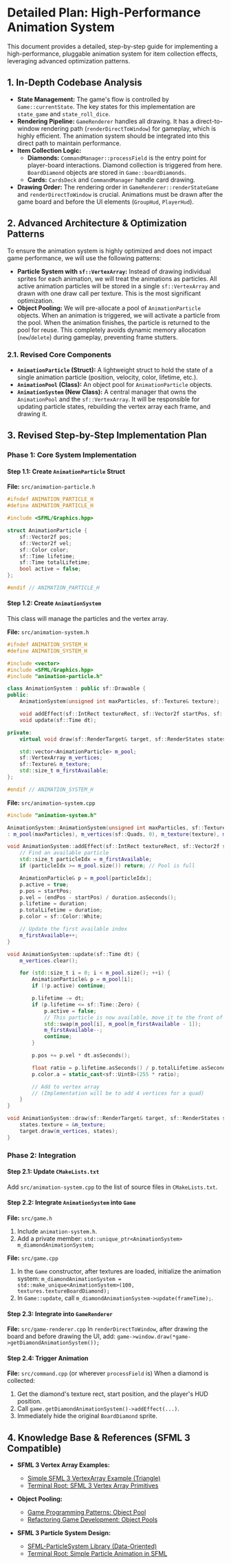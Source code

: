 # Detailed Plan: High-Performance Animation System

This document provides a detailed, step-by-step guide for implementing a high-performance, pluggable animation system for item collection effects, leveraging advanced optimization patterns.

## 1. In-Depth Codebase Analysis

*   **State Management:** The game's flow is controlled by `Game::currentState`. The key states for this implementation are `state_game` and `state_roll_dice`.
*   **Rendering Pipeline:** `GameRenderer` handles all drawing. It has a direct-to-window rendering path (`renderDirectToWindow`) for gameplay, which is highly efficient. The animation system should be integrated into this direct path to maintain performance.
*   **Item Collection Logic:**
    *   **Diamonds:** `CommandManager::processField` is the entry point for player-board interactions. Diamond collection is triggered from here. `BoardDiamond` objects are stored in `Game::boardDiamonds`.
    *   **Cards:** `CardsDeck` and `CommandManager` handle card drawing.
*   **Drawing Order:** The rendering order in `GameRenderer::renderStateGame` and `renderDirectToWindow` is crucial. Animations must be drawn after the game board and before the UI elements (`GroupHud`, `PlayerHud`).

## 2. Advanced Architecture & Optimization Patterns

To ensure the animation system is highly optimized and does not impact game performance, we will use the following patterns:

*   **Particle System with `sf::VertexArray`:** Instead of drawing individual sprites for each animation, we will treat the animations as particles. All active animation particles will be stored in a single `sf::VertexArray` and drawn with one draw call per texture. This is the most significant optimization.
*   **Object Pooling:** We will pre-allocate a pool of `AnimationParticle` objects. When an animation is triggered, we will activate a particle from the pool. When the animation finishes, the particle is returned to the pool for reuse. This completely avoids dynamic memory allocation (`new`/`delete`) during gameplay, preventing frame stutters.

### 2.1. Revised Core Components

*   **`AnimationParticle` (Struct):** A lightweight struct to hold the state of a single animation particle (position, velocity, color, lifetime, etc.).
*   **`AnimationPool` (Class):** An object pool for `AnimationParticle` objects.
*   **`AnimationSystem` (New Class):** A central manager that owns the `AnimationPool` and the `sf::VertexArray`. It will be responsible for updating particle states, rebuilding the vertex array each frame, and drawing it.

## 3. Revised Step-by-Step Implementation Plan

### Phase 1: Core System Implementation

#### Step 1.1: Create `AnimationParticle` Struct

**File:** `src/animation-particle.h`
```cpp
#ifndef ANIMATION_PARTICLE_H
#define ANIMATION_PARTICLE_H

#include <SFML/Graphics.hpp>

struct AnimationParticle {
    sf::Vector2f pos;
    sf::Vector2f vel;
    sf::Color color;
    sf::Time lifetime;
    sf::Time totalLifetime;
    bool active = false;
};

#endif // ANIMATION_PARTICLE_H
```

#### Step 1.2: Create `AnimationSystem`

This class will manage the particles and the vertex array.

**File:** `src/animation-system.h`
```cpp
#ifndef ANIMATION_SYSTEM_H
#define ANIMATION_SYSTEM_H

#include <vector>
#include <SFML/Graphics.hpp>
#include "animation-particle.h"

class AnimationSystem : public sf::Drawable {
public:
    AnimationSystem(unsigned int maxParticles, sf::Texture& texture);

    void addEffect(sf::IntRect textureRect, sf::Vector2f startPos, sf::Vector2f endPos, sf::Time duration);
    void update(sf::Time dt);

private:
    virtual void draw(sf::RenderTarget& target, sf::RenderStates states) const override;

    std::vector<AnimationParticle> m_pool;
    sf::VertexArray m_vertices;
    sf::Texture& m_texture;
    std::size_t m_firstAvailable;
};

#endif // ANIMATION_SYSTEM_H
```

**File:** `src/animation-system.cpp`
```cpp
#include "animation-system.h"

AnimationSystem::AnimationSystem(unsigned int maxParticles, sf::Texture& texture)
: m_pool(maxParticles), m_vertices(sf::Quads, 0), m_texture(texture), m_firstAvailable(0) {}

void AnimationSystem::addEffect(sf::IntRect textureRect, sf::Vector2f startPos, sf::Vector2f endPos, sf::Time duration) {
    // Find an available particle
    std::size_t particleIdx = m_firstAvailable;
    if (particleIdx >= m_pool.size()) return; // Pool is full

    AnimationParticle& p = m_pool[particleIdx];
    p.active = true;
    p.pos = startPos;
    p.vel = (endPos - startPos) / duration.asSeconds();
    p.lifetime = duration;
    p.totalLifetime = duration;
    p.color = sf::Color::White;

    // Update the first available index
    m_firstAvailable++;
}

void AnimationSystem::update(sf::Time dt) {
    m_vertices.clear();

    for (std::size_t i = 0; i < m_pool.size(); ++i) {
        AnimationParticle& p = m_pool[i];
        if (!p.active) continue;

        p.lifetime -= dt;
        if (p.lifetime <= sf::Time::Zero) {
            p.active = false;
            // This particle is now available, move it to the front of the available list
            std::swap(m_pool[i], m_pool[m_firstAvailable - 1]);
            m_firstAvailable--;
            continue;
        }

        p.pos += p.vel * dt.asSeconds();

        float ratio = p.lifetime.asSeconds() / p.totalLifetime.asSeconds();
        p.color.a = static_cast<sf::Uint8>(255 * ratio);

        // Add to vertex array
        // (Implementation will be to add 4 vertices for a quad)
    }
}

void AnimationSystem::draw(sf::RenderTarget& target, sf::RenderStates states) const {
    states.texture = &m_texture;
    target.draw(m_vertices, states);
}
```

### Phase 2: Integration

#### Step 2.1: Update `CMakeLists.txt`

Add `src/animation-system.cpp` to the list of source files in `CMakeLists.txt`.

#### Step 2.2: Integrate `AnimationSystem` into `Game`

**File:** `src/game.h`
1.  Include `animation-system.h`.
2.  Add a private member: `std::unique_ptr<AnimationSystem> m_diamondAnimationSystem;`

**File:** `src/game.cpp`
1.  In the `Game` constructor, after textures are loaded, initialize the animation system:
    `m_diamondAnimationSystem = std::make_unique<AnimationSystem>(100, textures.textureBoardDiamond);`
2.  In `Game::update`, call `m_diamondAnimationSystem->update(frameTime);`.

#### Step 2.3: Integrate into `GameRenderer`

**File:** `src/game-renderer.cpp`
In `renderDirectToWindow`, after drawing the board and before drawing the UI, add:
`game->window.draw(*game->getDiamondAnimationSystem());`

#### Step 2.4: Trigger Animation

**File:** `src/command.cpp` (or wherever `processField` is)
When a diamond is collected:
1.  Get the diamond's texture rect, start position, and the player's HUD position.
2.  Call `game.getDiamondAnimationSystem()->addEffect(...)`.
3.  Immediately hide the original `BoardDiamond` sprite.

## 4. Knowledge Base & References (SFML 3 Compatible)

*   **SFML 3 Vertex Array Examples:**
    *   [Simple SFML 3 VertexArray Example (Triangle)](https://www.sfml-dev.org/documentation/3.0/classsf_1_1VertexArray.php)
    *   [Terminal Root: SFML 3 Vertex Array Primitives](https://terminalroot.com/how-to-create-geometric-primitives-with-sfml-and-c/)

*   **Object Pooling:**
    *   [Game Programming Patterns: Object Pool](http://gameprogrammingpatterns.com/object-pool.html)
    *   [Refactoring Game Development: Object Pools](https://refactoring.guru/design-patterns/object-pool)

*   **SFML 3 Particle System Design:**
    *   [SFML-ParticleSystem Library (Data-Oriented)](https://github.com/MarioLiebisch/SFML-ParticleSystem)
    *   [Terminal Root: Simple Particle Animation in SFML](https://terminalroot.com/a-simple-particle-animation-with-c-and-sfml/)